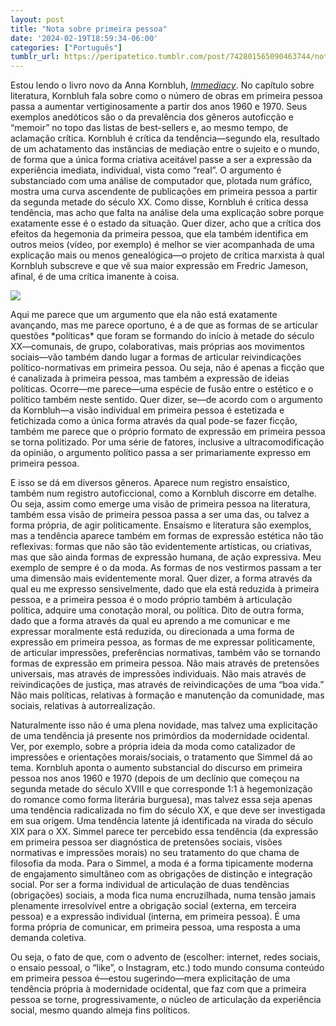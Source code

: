 ```yaml
---
layout: post
title: "Nota sobre primeira pessoa"
date: '2024-02-19T18:59:34-06:00'
categories: ["Português"]
tumblr_url: https://peripatetico.tumblr.com/post/742801565090463744/nota-sobre-primeira-pessoa
---
```


Estou lendo o livro novo da Anna Kornbluh,&nbsp;[_Immediacy_](https://www.versobooks.com/en-gb/products/3031-immediacy-or-the-style-of-too-late-capitalism). No capítulo sobre literatura, Kornbluh fala sobre como o número de obras em primeira pessoa passa a aumentar vertiginosamente a partir dos anos 1960 e 1970. Seus exemplos anedóticos são o da prevalência dos gêneros autoficção e “memoir” no topo das listas de best-sellers e, ao mesmo tempo, de aclamação crítica. Kornbluh é crítica da tendência—segundo ela, resultado de um achatamento das instâncias de mediação entre o sujeito e o mundo, de forma que a única forma criativa aceitável passe a ser a expressão da experiência imediata, individual, vista como “real”. O argumento é substanciado com uma análise de computador que, plotada num gráfico, mostra uma curva ascendente de publicações em primeira pessoa a partir da segunda metade do século XX. Como disse, Kornbluh é crítica dessa tendência, mas acho que falta na análise dela uma explicação sobre porque exatamente esse é o estado da situação. Quer dizer, acho que a crítica dos efeitos da hegemonia da primeira pessoa, que ela também identifica em outros meios (vídeo, por exemplo) é melhor se vier acompanhada de uma explicação mais ou menos genealógica—o projeto de crítica marxista à qual Kornbluh subscreve e que vê sua maior expressão em Fredric Jameson, afinal, é de uma crítica imanente à coisa.

![](https://64.media.tumblr.com/b62036bf917f35a7eef81237c5e5d95a/41fd4952b29d27a8-b9/s640x960/8eef95b1bff70930cea830bd5d8c5438262b51a8.png)

Aqui me parece que um argumento que ela não está exatamente avançando, mas me parece oportuno, é a de que as formas de se articular questões \*políticas\* que foram se formando do início à metade do século XX—comunais, de grupo, colaborativas, mais próprias aos movimentos sociais—vão também dando lugar a formas de articular reivindicações político-normativas em primeira pessoa. Ou seja, não é apenas a ficção que é canalizada à primeira pessoa, mas também a expressão de ideias políticas. Ocorre—me parece—uma espécie de fusão entre o estético e o político também neste sentido. Quer dizer, se—de acordo com o argumento da Kornbluh—a visão individual em primeira pessoa é estetizada e fetichizada como a única forma através da qual pode-se fazer ficção, também me parece que o próprio formato de expressão em primeira pessoa se torna politizado. Por uma série de fatores, inclusive a ultracomodificação da opinião, o argumento político passa a ser primariamente expresso em primeira pessoa.

E isso se dá em diversos gêneros. Aparece num registro ensaístico, também num registro autoficcional, como a Kornbluh discorre em detalhe. Ou seja, assim como emerge uma visão de primeira pessoa na literatura, também essa visão de primeira pessoa passa a ser uma das, ou talvez a forma própria, de agir politicamente. Ensaísmo e literatura são exemplos, mas a tendência aparece também em formas de expressão estética não tão reflexivas: formas que não são tão evidentemente artísticas, ou criativas, mas que são ainda formas de expressão humana, de ação expressiva. Meu exemplo de sempre é o da moda. As formas de nos vestirmos passam a ter uma dimensão mais evidentemente moral. Quer dizer, a forma através da qual eu me expresso sensivelmente, dado que ela está reduzida à primeira pessoa, e a primeira pessoa é o modo próprio também à articulação política, adquire uma conotação moral, ou política. Dito de outra forma, dado que a forma através da qual eu aprendo a me comunicar e me expressar moralmente está reduzida, ou direcionada a uma forma de expressão em primeira pessoa, as formas de me expressar politicamente, de articular impressões, preferências normativas, também vão se tornando formas de expressão em primeira pessoa. Não mais através de pretensões universais, mas através de impressões individuais. Não mais através de reivindicações de justiça, mas através de reivindicações de uma “boa vida.” Não mais políticas, relativas à formação e manutenção da comunidade, mas sociais, relativas à autorrealização.

Naturalmente isso não é uma plena novidade, mas talvez uma explicitação de uma tendência já presente nos primórdios da modernidade ocidental. Ver, por exemplo, sobre a própria ideia da moda como catalizador de impressões e orientações morais/sociais, o tratamento que Simmel dá ao tema. Kornbluh aponta o aumento substancial do discurso em primeira pessoa nos anos 1960 e 1970 (depois de um declínio que começou na segunda metade do século XVIII e que corresponde 1:1 à hegemonização do romance como forma literária burguesa), mas talvez essa seja apenas uma tendência radicalizada no fim do século XX, e que deve ser investigada em sua origem. Uma tendência latente já identificada na virada do século XIX para o XX. Simmel parece ter percebido essa tendência (da expressão em primeira pessoa ser diagnóstica de pretensões sociais, visões normativas e impressões morais) no seu tratamento do que chama de filosofia da moda. Para o Simmel, a moda é a forma tipicamente moderna de engajamento simultâneo com as obrigações de distinção e integração social. Por ser a forma individual de articulação de duas tendências (obrigações) sociais, a moda fica numa encruzilhada, numa tensão jamais plenamente irresolvível entre a obrigação social (externa, em terceira pessoa) e a expressão individual (interna, em primeira pessoa). É uma forma própria de comunicar, em primeira pessoa, uma resposta a uma demanda coletiva.

Ou seja, o fato de que, com o advento de (escolher: internet, redes sociais, o ensaio pessoal, o “like”, o Instagram, etc.) todo mundo consuma conteúdo em primeira pessoa é—estou sugerindo—mera explicitação de uma tendência própria à modernidade ocidental, que faz com que a primeira pessoa se torne, progressivamente, o núcleo de articulação da experiência social, mesmo quando almeja fins políticos.

